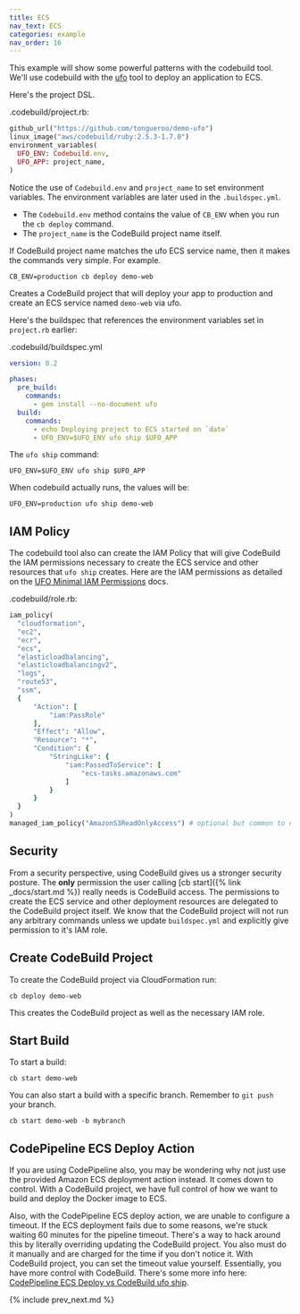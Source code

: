 ```yaml
---
title: ECS
nav_text: ECS
categories: example
nav_order: 16
---
```


This example will show some powerful patterns with the codebuild tool.  We'll use codebuild with the [ufo](https://ufoships.com) tool to deploy an application to ECS.

Here's the project DSL.

.codebuild/project.rb:


```ruby
github_url("https://github.com/tongueroo/demo-ufo")
linux_image("aws/codebuild/ruby:2.5.3-1.7.0")
environment_variables(
  UFO_ENV: Codebuild.env,
  UFO_APP: project_name,
)
```

Notice the use of `Codebuild.env` and `project_name` to set environment variables. The environment variables are later used in the `.buildspec.yml`.

* The `Codebuild.env` method contains the value of `CB_ENV` when you run the `cb deploy` command.
* The `project_name` is the CodeBuild project name itself.

If CodeBuild project name matches the ufo ECS service name, then it makes the commands very simple. For example.

    CB_ENV=production cb deploy demo-web

Creates a CodeBuild project that will deploy your app to production and create an ECS service named `demo-web` via ufo.

Here's the buildspec that references the environment variables set in `project.rb` earlier:

.codebuild/buildspec.yml

```yaml
version: 0.2

phases:
  pre_build:
    commands:
      - gem install --no-document ufo
  build:
    commands:
      - echo Deploying project to ECS started on `date`
      - UFO_ENV=$UFO_ENV ufo ship $UFO_APP
```

The `ufo ship` command:

    UFO_ENV=$UFO_ENV ufo ship $UFO_APP

When codebuild actually runs, the values will be:

    UFO_ENV=production ufo ship demo-web

## IAM Policy

The codebuild tool also can create the IAM Policy that will give CodeBuild the IAM permissions necessary to create the ECS service and other resources that `ufo ship` creates. Here are the IAM permissions as detailed on the [UFO Minimal IAM Permissions](https://ufoships.com/docs/extras/minimal-deploy-iam/) docs.

.codebuild/role.rb:

```ruby
iam_policy(
  "cloudformation",
  "ec2",
  "ecr",
  "ecs",
  "elasticloadbalancing",
  "elasticloadbalancingv2",
  "logs",
  "route53",
  "ssm",
  {
      "Action": [
          "iam:PassRole"
      ],
      "Effect": "Allow",
      "Resource": "*",
      "Condition": {
          "StringLike": {
              "iam:PassedToService": [
                  "ecs-tasks.amazonaws.com"
              ]
          }
      }
  }
)
managed_iam_policy("AmazonS3ReadOnlyAccess") # optional but common to need read only access to s3
```

## Security

From a security perspective, using CodeBuild gives us a stronger security posture. The **only** permission the user calling [cb start]({% link _docs/start.md %}) really needs is CodeBuild access.  The permissions to create the ECS service and other deployment resources are delegated to the CodeBuild project itself. We know that the CodeBuild project will not run any arbitrary commands unless we update `buildspec.yml` and explicitly give permission to it's IAM role.

## Create CodeBuild Project

To create the CodeBuild project via CloudFormation run:

    cb deploy demo-web

This creates the CodeBuild project as well as the necessary IAM role.

## Start Build

To start a build:

    cb start demo-web

You can also start a build with a specific branch. Remember to `git push` your branch.

    cb start demo-web -b mybranch

## CodePipeline ECS Deploy Action

If you are using CodePipeline also, you may be wondering why not just use the provided Amazon ECS deployment action instead.  It comes down to control. With a CodeBuild project, we have full control of how we want to build and deploy the Docker image to ECS.

Also, with the CodePipeline ECS deploy action, we are unable to configure a timeout.  If the ECS deployment fails due to some reasons, we're stuck waiting 60 minutes for the pipeline timeout. There's a way to hack around this by literally overriding updating the CodeBuild project. You also must do it manually and are charged for the time if you don't notice it. With CodeBuild project, you can set the timeout value yourself. Essentially, you have more control with CodeBuild. There's some more info here: [CodePipeline ECS Deploy vs CodeBuild ufo ship](https://codepipeline.org/docs/ecs-deploy/).

{% include prev_next.md %}
